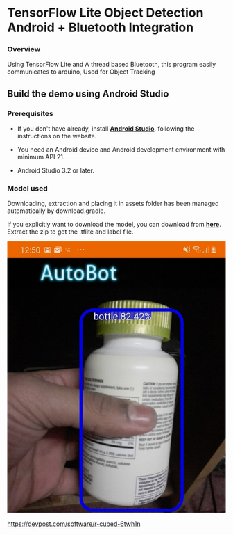 # TensorFlow Lite Object Detection Android + Bluetooth Integration
### Overview
Using TensorFlow Lite and A thread based Bluetooth, this program easily communicates to arduino, Used for Object Tracking

## Build the demo using Android Studio

### Prerequisites

* If you don't have already, install **[Android Studio](https://developer.android.com/studio/index.html)**, following the instructions on the website.

* You need an Android device and Android development environment with minimum API 21.
* Android Studio 3.2 or later.


### Model used
Downloading, extraction and placing it in assets folder has been managed automatically by download.gradle.

If you explicitly want to download the model, you can download from **[here](http://storage.googleapis.com/download.tensorflow.org/models/tflite/coco_ssd_mobilenet_v1_1.0_quant_2018_06_29.zip)**. Extract the zip to get the .tflite and label file.


![Image description](https://github.com/walid101/TensorFlow-Arduino-App/blob/master/R-CubedImageDetect.jpg)

https://devpost.com/software/r-cubed-6twh1n
